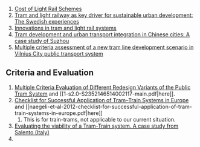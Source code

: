1. [Cost of Light Rail Schemes](https://uktram.com/wp-content/uploads/2018/07/Briefing_Paper_-_Costs_of_Light_Rail_Schemes.pdf)
2. [Tram and light railway as key driver for sustainable urban development: The Swedish experiences](https://www.diva-portal.org/smash/record.jsf?pid=diva2%3A580577&dswid=2765)
3. [Innovations in tram and light rail systems](https://journals.sagepub.com/doi/abs/10.1243/0954409991531092)
4. [Tram development and urban transport integration in Chinese cities: A case study of Suzhou](https://www.sciencedirect.com/science/article/abs/pii/S2212012218300078)
5. [Multiple criteria assessment of a new tram line development scenario in Vilnius City public transport system](https://www.tandfonline.com/doi/abs/10.3846/16484142.2013.869253)
## Criteria and Evaluation
1. [Multiple Criteria Evaluation of Different Redesign Variants of the Public Tram System](https://www.sciencedirect.com/science/article/pii/S2352146514002117) and [[1-s2.0-S2352146514002117-main.pdf|here]].
2. [Checklist for Successful Application of Tram–Train Systems in Europe](https://journals.sagepub.com/doi/abs/10.3141/2275-05) and [[naegeli-et-al-2012-checklist-for-successful-application-of-tram-train-systems-in-europe.pdf|here]]
	1. This is for train-trams, not applicable to our current situation.
3. [Evaluating the viability of a Tram-Train system. A case study from Salento (Italy)](https://www.sciencedirect.com/science/article/abs/pii/S2213624X22001572)
4. 
